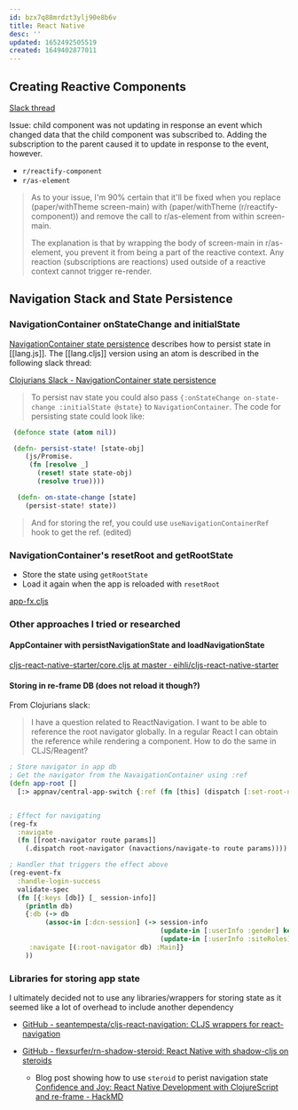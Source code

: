 ```yaml
---
id: bzx7q88mrdzt3ylj90e8b6v
title: React Native
desc: ''
updated: 1652492505519
created: 1649402877011
---
```




## Creating Reactive Components

[Slack thread](https://clojurians.slack.com/archives/C073DKH9P/p1649401136457189)

Issue: child component was not updating in response an event which changed data that the child component was subscribed to. Adding the subscription to the parent caused it to update in response to the event, however.

- `r/reactify-component`
- `r/as-element`

> As to your issue, I'm 90% certain that it'll be fixed when you replace (paper/withTheme screen-main) with (paper/withTheme (r/reactify-component)) and remove the call to r/as-element from within screen-main.
>
> The explanation is that by wrapping the body of screen-main in r/as-element, you prevent it from being a part of the reactive context. Any reaction (subscriptions are reactions) used outside of a reactive context cannot trigger re-render.


## Navigation Stack and State Persistence

### NavigationContainer onStateChange and initialState

[NavigationContainer state persistence](https://reactnavigation.org/docs/state-persistence/) describes how to persist state in [[lang.js]]. The [[lang.cljs]] version using an atom is described in the following slack thread:

[Clojurians Slack - NavigationContainer state persistence](https://clojurians.slack.com/archives/C0E1SN0NM/p1652439790706039?thread_ts=1652431961.516389&cid=C0E1SN0NM)

> To persist nav state you could also pass `{:onStateChange on-state-change :initialState @state}` to `NavigationContainer`.
> The code for persisting state could look like:

```clojure
 (defonce state (atom nil))

 (defn- persist-state! [state-obj]
    (js/Promise.
     (fn [resolve _]
       (reset! state state-obj)
       (resolve true))))

  (defn- on-state-change [state]
    (persist-state! state))
```

> And for storing the ref, you could use `useNavigationContainerRef` hook to get the ref. (edited)

### NavigationContainer's resetRoot and getRootState

- Store the state using `getRootState`
- Load it again when the app is reloaded with `resetRoot`

[app-fx.cljs](https://gist.github.com/olivergeorge/981bc5135fa47253cba50fd125495d0b)

### Other approaches I tried or researched

#### AppContainer with persistNavigationState and loadNavigationState

[cljs-react-native-starter/core.cljs at master · eihli/cljs-react-native-starter](https://github.com/eihli/cljs-react-native-starter/blob/master/src/example/core.cljs)

#### Storing in re-frame DB (does not reload it though?)

From Clojurians slack:

> I have a question related to ReactNavigation. I want to be able to reference the root navigator globally. In a regular React I can obtain the reference while rendering a component. How to do the same in CLJS/Reagent?

```clojure
; Store navigator in app db
; Get the navigator from the NavaigationContainer using :ref
(defn app-root []
  [:> appnav/central-app-switch {:ref (fn [this] (dispatch [:set-root-navigator this]))}])


; Effect for navigating
(reg-fx
  :navigate
  (fn [[root-navigator route params]]
    (.dispatch root-navigator (navactions/navigate-to route params))))

; Handler that triggers the effect above
(reg-event-fx
  :handle-login-success
  validate-spec
  (fn [{:keys [db]} [_ session-info]]
    (println db)
    {:db (-> db
         (assoc-in [:dcn-session] (-> session-info
                                      (update-in [:userInfo :gender] keyword)
                                      (update-in [:userInfo :siteRoles] (fn [v] (map #(keyword %) v))))))
     :navigate [(:root-navigator db) :Main]}
    ))
```

### Libraries for storing app state

I ultimately decided not to use any libraries/wrappers for storing state as it seemed like a lot of overhead to include another dependency

- [GitHub - seantempesta/cljs-react-navigation: CLJS wrappers for react-navigation](https://github.com/seantempesta/cljs-react-navigation)

- [GitHub - flexsurfer/rn-shadow-steroid: React Native with shadow-cljs on steroids](https://github.com/flexsurfer/rn-shadow-steroid)
  - Blog post showing how to use `steroid` to perist navigation state [Confidence and Joy: React Native Development with ClojureScript and re-frame - HackMD](https://hackmd.io/@byc70E6fQy67hPMN0WM9_A/rJilnJxE8)
